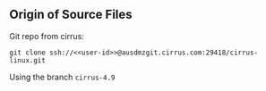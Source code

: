 Origin of Source Files
------------------------

Git repo from cirrus:

    git clone ssh://<<user-id>>@ausdmzgit.cirrus.com:29418/cirrus-linux.git

Using the branch `cirrus-4.9`
